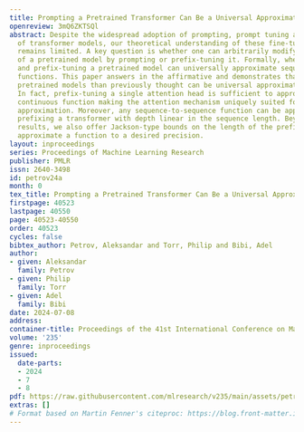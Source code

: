 ```yaml
---
title: Prompting a Pretrained Transformer Can Be a Universal Approximator
openreview: 3mQ6ZKTSQl
abstract: Despite the widespread adoption of prompting, prompt tuning and prefix-tuning
  of transformer models, our theoretical understanding of these fine-tuning methods
  remains limited. A key question is whether one can arbitrarily modify the behavior
  of a pretrained model by prompting or prefix-tuning it. Formally, whether prompting
  and prefix-tuning a pretrained model can universally approximate sequence-to-sequence
  functions. This paper answers in the affirmative and demonstrates that much smaller
  pretrained models than previously thought can be universal approximators when prefixed.
  In fact, prefix-tuning a single attention head is sufficient to approximate any
  continuous function making the attention mechanism uniquely suited for universal
  approximation. Moreover, any sequence-to-sequence function can be approximated by
  prefixing a transformer with depth linear in the sequence length. Beyond these density-type
  results, we also offer Jackson-type bounds on the length of the prefix needed to
  approximate a function to a desired precision.
layout: inproceedings
series: Proceedings of Machine Learning Research
publisher: PMLR
issn: 2640-3498
id: petrov24a
month: 0
tex_title: Prompting a Pretrained Transformer Can Be a Universal Approximator
firstpage: 40523
lastpage: 40550
page: 40523-40550
order: 40523
cycles: false
bibtex_author: Petrov, Aleksandar and Torr, Philip and Bibi, Adel
author:
- given: Aleksandar
  family: Petrov
- given: Philip
  family: Torr
- given: Adel
  family: Bibi
date: 2024-07-08
address:
container-title: Proceedings of the 41st International Conference on Machine Learning
volume: '235'
genre: inproceedings
issued:
  date-parts:
  - 2024
  - 7
  - 8
pdf: https://raw.githubusercontent.com/mlresearch/v235/main/assets/petrov24a/petrov24a.pdf
extras: []
# Format based on Martin Fenner's citeproc: https://blog.front-matter.io/posts/citeproc-yaml-for-bibliographies/
---
```

